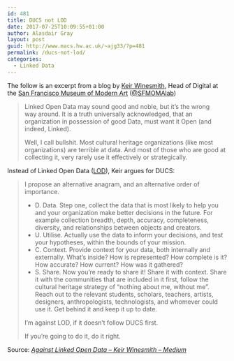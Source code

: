 ```yaml
---
id: 481
title: DUCS not LOD
date: 2017-07-25T10:09:55+01:00
author: Alasdair Gray
layout: post
guid: http://www.macs.hw.ac.uk/~ajg33/?p=481
permalink: /ducs-not-lod/
categories:
  - Linked Data
---
```

The follow is an excerpt from a blog by [Keir Winesmith](https://www.sfmoma.org/author/keir-winesmith/), Head of Digital at the [San Francisco Museum of Modern Art](https://www.sfmoma.org/) ([@SFMOMAlab](http://twitter.com/SFMOMAlab))

> Linked Open Data may sound good and noble, but it’s the wrong way around. It is a truth universally acknowledged, that an organization in possession of good Data, must want it Open (and indeed, Linked).
> 
> Well, I call bullshit. Most cultural heritage organizations (like most organizations) are terrible at data. And most of those who are good at collecting it, very rarely use it effectively or strategically.

Instead of Linked Open Data ([LOD](http://linkeddata.org/)), Keir argues for DUCS:

> <p id="e6b6" class="graf graf--p graf-after--p">
>   I propose an alternative anagram, and an alternative order of importance.
> </p>
> 
> <ul class="postList">
>   <li id="8cb9" class="graf graf--li graf-after--p">
>     D. Data. Step one, collect the data that is most likely to help you and your organization make better decisions in the future. For example collection breadth, depth, accuracy, completeness, diversity, and relationships between objects and creators.
>   </li>
>   <li id="cd05" class="graf graf--li graf-after--li">
>     U. Utilise. Actually use the data to inform your decisions, and test your hypotheses, within the bounds of your mission.
>   </li>
>   <li id="babd" class="graf graf--li graf-after--li">
>     C. Context. Provide context for your data, both internally and externally. What’s inside? How is represented? How complete is it? How accurate? How current? How was it gathered?
>   </li>
>   <li id="4fe0" class="graf graf--li graf-after--li">
>     S. Share. Now you’re ready to share it! Share it with context. Share it with the communities that are included in it first, follow the cultural heritage strategy of “nothing about me, without me”. Reach out to the relevant students, scholars, teachers, artists, designers, anthropologists, technologists, and whomever could use it. Get behind it and keep it up to date.
>   </li>
> </ul>
> 
> <p id="f575" class="graf graf--p graf-after--li">
>   I’m against LOD, if it doesn’t follow DUCS first.
> </p>
> 
> <p id="ba47" class="graf graf--p graf-after--p graf--trailing">
>   If you’re going to do it, do it right.
> </p>

Source: _[Against Linked Open Data – Keir Winesmith – Medium](https://medium.com/@drkeir/against-linked-open-data-502a53b62fb7)_
